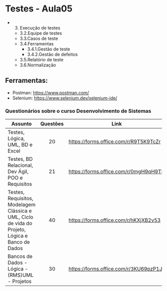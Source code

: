 # Testes - Aula05
- 3. Execução de testes
	- 3.2.Equipe de testes
	- 3.3.Casos de teste
	- 3.4.Ferramentas
		- 3.4.1.Gestão de teste
		- 3.4.2.Gestão de defeitos
	- 3.5.Relatório de teste
	- 3.6.Normalização

## Ferramentas:
- Postman: https://www.postman.com/
- Selenium: https://www.selenium.dev/selenium-ide/

### Questionários sobre o curso Desenvolvimento de Sistemas

|Assunto|Questões|Link|
|-|:-:|-|
|Testes, Lógica, UML, BD e Excel|20|https://forms.office.com/r/R9T5K9TcZr|
|Testes, BD Relacional, Dev Ágil, POO e Requisitos|21|https://forms.office.com/r/0mgH9qH9TD|
|Testes, Requisitos, Modelagem Clássica e UML, Ciclo de vida do Projeto, Lógica e Banco de Dados|40|https://forms.office.com/r/hKXjXB2v53|
|Bancos de Dados - Lógica - (RMS)UML - Projetos|30|https://forms.office.com/r/3KU69pzP1J|